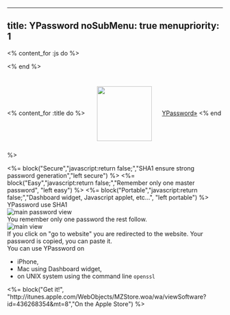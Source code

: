 -----
title: YPassword
noSubMenu: true
menupriority: 1
-----
<% content_for :js do %>
<script>
var blocks=["secure","easy","portable"];
function show(name) {
    for ( var i in blocks ) {
        el=blocks[i];
        if (el == name) { continue; }
        // console.log('HIDE: #'+el+'content');
        $('#'+el+'content').hide();
    }
    $('#'+name+'content').show();
    // console.log('SHOW: #'+name+'content');
}

$('document').ready(function() {
    $('.secure').click(function() {show("secure")});
    $('.easy').click(function() {show("easy")});
    $('.portable').click(function() {show("portable")});
    for (var i in blocks) {
        el=blocks[i];
        $('#'+el+'content').hide();
    }
});
</script>
<% end %>

<% content_for :title do %>
    <a href="http://itunes.apple.com/WebObjects/MZStore.woa/wa/viewSoftware?id=436268354&mt=8"><img src="/img/Icon-512.png" style="height: 128px; margin: 24px;vertical-align: middle;"/>YPassword<span class="nicer">&raquo;</span></a>
<% end %>

<div id="mainlinks">
<%= block("Secure","javascript:return false;","SHA1 ensure strong password generation","left secure") %>
<%= block("Easy","javascript:return false;","Remember only one master password", "left easy") %>
<%= block("Portable","javascript:return false;","Dashboard widget, Javascript applet, etc...", "left portable") %>
</div>

<div class="flush"></div>

<div id="securecontent" class="slideshow big"><div class="inner">
YPassword use SHA1
<img src="/Scratch//img/blog/2011-05-05-Screenshots/main_password.jpg" alt="main password view" style="display:block; margin-left:0;"/>
</div></div>

<div id="easycontent" class="slideshow big"><div class="inner">
You remember only one password the rest follow.
<img src="/Scratch//img/blog/2011-05-05-Screenshots/main_view.jpg" alt="main view" style="display:block;margin-left:0;"/>
If you click on "go to website" you are redirected to the website.
Your password is copied, you can paste it.
</div></div>

<div id="portablecontent" class="slideshow big">
    <div class="inner">
        You can use YPassword on 
        <ul>
            <li> iPhone, </li>
            <li> Mac using Dashboard widget, </li>
            <li> on UNIX system using the command line <code>openssl</code> </li>
        </ul>
    </div>
</div>

<div class="flush"></div>
<%= block("Get it!", "http://itunes.apple.com/WebObjects/MZStore.woa/wa/viewSoftware?id=436268354&mt=8","On the Apple Store") %>

<div class="flush"></div>
